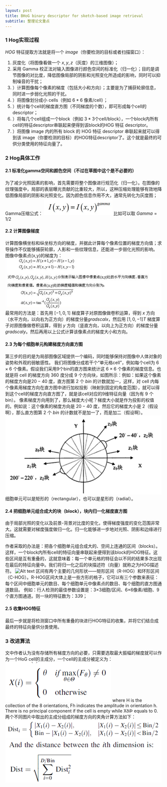 ```yaml
---
layout: post
title: BHoG binary descriptor for sketch-based image retrieval
subtitle: 整理论文重点
---
```


### 1 Hog实现过程
$HOG$ 特征提取方法就是将一个 $image$（你要检测的目标或者扫描窗口）：
1. 灰度化（将图像看做一个 $x,y,z$（灰度）的三维图像）；
2. 采用 Gamma 校正法对输入图像进行颜色空间的标准化（归一化）；目的是调节图像的对比度，降低图像局部的阴影和光照变化所造成的影响，同时可以抑制噪音的干扰；
3. ）计算图像每个像素的梯度（包括大小和方向）；主要是为了捕获轮廓信息，同时进一步弱化光照的干扰。
4. ）将图像划分成小 cells（例如 $6*6$ 像素/cell）；
5. ）统计每个cell的梯度直方图（不同梯度的个数），即可形成每个cell的descriptor；
6. ）将每几个cell组成一个block（例如 $3*3$个cell/block），一个block内所有cell的特征descriptor串联起来便得到该block的HOG 特征 descriptor。
7. ）将图像 image 内的所有 block 的 HOG 特征 descriptor 串联起来就可以得到该 image（你要检测的目标）的HOG特征descriptor了。这个就是最终的可供分类使用的特征向量了。

### 2 Hog具体工作
#### 2.1 标准化gamma空间和颜色空间（不过在草图中这个是不必要的）
为了减少光照因素的影响，首先需要将整个图像进行规范化（归一化）。在图像的纹理强度中，局部的表层曝光贡献的比重较大，所以，这种压缩处理能够有效地降低图像局部的阴影和光照变化。因为颜色信息作用不大，通常先转化为灰度图；
     Gamma压缩公式：
![Alt text](../img/1452517533153.png)
比如可以取 $Gamma=1/2$
 
#### 2.2 计算图像梯度
计算图像横坐标和纵坐标方向的梯度，并据此计算每个像素位置的梯度方向值；求导操作不仅能够捕获轮廓，人影和一些纹理信息，还能进一步弱化光照的影响。
图像中像素点(x,y)的梯度为：
![Alt text](../img/1452517575868.png)
最常用的方法是：首先用 $[-1,0,1]$ 梯度算子对原图像做卷积运算，得到 $x$ 方向（水平方向，以向右为正方向）的梯度分量$gradscalx$，然后用 $[1,0,-1]T$ 梯度算子对原图像做卷积运算，得到 $y$ 方向（竖直方向，以向上为正方向）的梯度分量$gradscaly$。然后再用以上公式计算该像素点的梯度大小和方向。
 
#### 2.3 为每个细胞单元构建梯度方向直方图
第三步的目的是为局部图像区域提供一个编码，同时能够保持对图像中人体对象的姿势和外观的弱敏感性。
我们将图像分成若干个“单元格cell”，例如每个cell为 $6 \times 6$ 个像素。假设我们采用9个bin的直方图来统计这 $6 \times 6$ 个像素的梯度信息。也就是将 cell 的梯度方向 $360$ 度分成 $9$ 个方向块，如图所示：例如：如果这个像素的梯度方向是$20-40$ 度，直方图第 $2$ 个 $bin$ 的计数就加一，这样，对 cell 内每个像素用梯度方向在直方图中进行加权投影（映射到固定的角度范围），就可以得到这个cell的梯度方向直方图了，就是该cell对应的9维特征向量（因为有 $9$ 个bin）。
        像素梯度方向用到了，那么梯度大小呢？梯度大小就是作为投影的权值的。例如说：这个像素的梯度方向是 $20-40$ 度，然后它的梯度大小是 $2$（假设啊），那么直方图第 $2$ 个 $bin$ 的计数就不是加一了，而是加二（假设啊）。
![Alt text](../img/1452517603309.png)
细胞单元可以是矩形的（rectangular），也可以是星形的（radial）。
 
#### 2.4 把细胞单元组合成大的块（block），块内归一化梯度直方图
由于局部光照的变化以及前景-背景对比度的变化，使得梯度强度的变化范围非常大。这就需要对梯度强度做归一化。归一化能够进一步地对光照、阴影和边缘进行压缩。

作者采取的办法是：把各个细胞单元组合成大的、空间上连通的区间（blocks）。这样，一个block内所有cell的特征向量串联起来便得到该block的HOG特征。这些区间是互有重叠的，这就意味着：每一个单元格的特征会以不同的结果多次出现在最后的特征向量中。我们将归一化之后的块描述符（向量）就称之为HOG描述符。
![Alt text](./1452517625091.png)
 区间有两个主要的几何形状——矩形区间（R-HOG）和环形区间（C-HOG）。R-HOG区间大体上是一些方形的格子，它可以有三个参数来表征：每个区间中细胞单元的数目、每个细胞单元中像素点的数目、每个细胞的直方图通道数目。
       例如：行人检测的最佳参数设置是：3×3细胞/区间、6×6像素/细胞、9个直方图通道。则一块的特征数为：3*3*9；
 
#### 2.5 收集HOG特征
最后一步就是将检测窗口中所有重叠的块进行HOG特征的收集，并将它们结合成最终的特征向量供分类使用。
     
### 3 改进算法
文中作者认为没有存储所有梯度方向的必要，只需要选取最大振幅的梯度就可以作为一个HoG cell的主成分，一个cell的主成分被定义为：![Alt text](../img/1452588056567.png)
where H is the collection of the 8 orientations, Fh indicates
the amplitude in orientation h. There is no principal component if the cell is empty while XðiÞ equals to 0.
两个不同图片中取出的主成分组成的梯度方向的夹角计算方法如下：![Alt text](../img/1452588270818.png)
![Alt text](../img/1452588277549.png)
